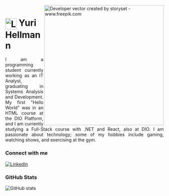 <img align="right" alt="Developer vector created by storyset - www.freepik.com" height="380" src="https://user-images.githubusercontent.com/97471199/230774187-e482399b-492c-4c17-a831-0314bf90526e.png">

<h1>
    <a href="https://yurihellmann.github.io/">
     <img align="center" alt="Logo Yuri Hellmann" width="36px" src="https://user-images.githubusercontent.com/97471199/230773934-2eeb538d-d992-4199-872e-117c1c635d81.png"></a>
    <span>Yuri Hellmann</span>
</h1>

<p align="justify">
  I am a programming student currently working as an IT Analyst, graduating in Systems Analysis and Development. My first "Hello World" was in an HTML course at the DIO Platform, and I am currently studying a Full-Stack course with .NET and React, also at DIO. I am     passionate about technology; some of my hobbies include gaming, watching shows, and exercising at the gym.
</p>



### Connect with me
[![LinkedIn](https://img.shields.io/badge/-LinkedIn-000?style=for-the-badge&logo=linkedin&logoColor=FF00F6&color:FFF)](https://www.linkedin.com/in/yuri-hellmann-5b9a82157/)

### GitHub Stats

![GitHub stats](https://github-readme-stats-git-masterrstaa-rickstaa.vercel.app/api?username=yurihellmann&hide_title=true&show_icons=true&include_all_commits=false&count_private=true&line_height=25&hide=issues&bg_color=000&title_color=FF00F6&text_color=FFF&border_radius=3&border_color=36123c&icon_color=FF00F6&theme=jolly)

<!--
**yurihellmann/yurihellmann** is a ✨ _special_ ✨ repository because its `README.md` (this file) appears on your GitHub profile.

Here are some ideas to get you started:

- 🔭 I’m currently working on ...
- 🌱 I’m currently learning ...
- 👯 I’m looking to collaborate on ...
- 🤔 I’m looking for help with ...
- 💬 Ask me about ...
- 📫 How to reach me: ...
- 😄 Pronouns: ...
- ⚡ Fun fact: ...
-->
